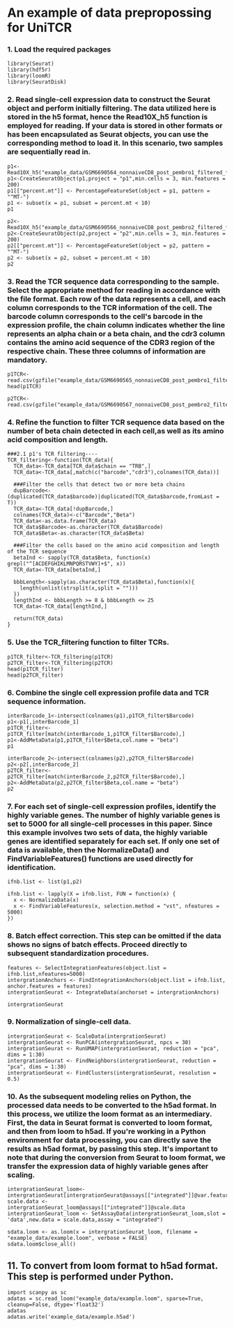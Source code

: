 # An example of data prepropossing for UniTCR

###  1.  Load the required packages
```{r}
library(Seurat)
library(hdf5r)
library(loomR)
library(SeuratDisk)
```
### 2.  Read single-cell expression data to construct the Seurat object and perform initially filtering. The data utilized here is stored in the h5 format, hence the Read10X_h5 function is employed for reading. If your data is stored in other formats or has been encapsulated as Seurat objects, you can use the corresponding method to load it. In this scenario, two samples are sequentially read in.
```{r}
p1<-Read10X_h5("example_data/GSM6690564_nonnaiveCD8_post_pembro1_filtered_feature_bc_matrix.h5")
p1<-CreateSeuratObject(p1,project = "p1",min.cells = 3, min.features = 200)
p1[["percent.mt"]] <- PercentageFeatureSet(object = p1, pattern = "^MT-")
p1 <- subset(x = p1, subset = percent.mt < 10)  
p1

p2<-Read10X_h5("example_data/GSM6690566_nonnaiveCD8_post_pembro2_filtered_feature_bc_matrix.h5")
p2<-CreateSeuratObject(p2,project = "p2",min.cells = 3, min.features = 200)
p2[["percent.mt"]] <- PercentageFeatureSet(object = p2, pattern = "^MT-")
p2 <- subset(x = p2, subset = percent.mt < 10) 
p2
```

### 3.  Read the TCR sequence data corresponding to the sample. Select the appropriate method for reading in accordance with the file format. Each row of the data represents a cell, and each column corresponds to the TCR information of the cell. The barcode column corresponds to the cell's barcode in the expression profile, the chain column indicates whether the line represents an alpha chain or a beta chain, and the cdr3 column contains the amino acid sequence of the CDR3 region of the respective chain. These three columns of information are mandatory.

```{r}
p1TCR<-read.csv(gzfile("example_data/GSM6690565_nonnaiveCD8_post_pembro1_filtered_contig_annotations.csv.gz"))
head(p1TCR)

p2TCR<-read.csv(gzfile("example_data/GSM6690567_nonnaiveCD8_post_pembro2_filtered_contig_annotations.csv.gz"))

```

### 4.  Refine the function to filter TCR sequence data based on the number of beta chain detected in each cell,as well as its amino acid composition and length.

```{r}
###2.1 p1's TCR filtering----
TCR_filtering<-function(TCR_data){
  TCR_data<-TCR_data[TCR_data$chain == "TRB",]
  TCR_data<-TCR_data[,match(c("barcode","cdr3"),colnames(TCR_data))]

  ###Filter the cells that detect two or more beta chains
  dupBarcode<-(duplicated(TCR_data$barcode)|duplicated(TCR_data$barcode,fromLast = T))
  TCR_data<-TCR_data[!dupBarcode,]
  colnames(TCR_data)<-c("Barcode","Beta")
  TCR_data<-as.data.frame(TCR_data)
  TCR_data$Barcode<-as.character(TCR_data$Barcode)
  TCR_data$Beta<-as.character(TCR_data$Beta)

  ###Filter the cells based on the amino acid composition and length of the TCR sequence
  betaInd <- sapply(TCR_data$Beta, function(x) grepl("^[ACDEFGHIKLMNPQRSTVWY]+$", x))
  TCR_data<-TCR_data[betaInd,]
  
  bbbLength<-sapply(as.character(TCR_data$Beta),function(x){
    length(unlist(strsplit(x,split = "")))
  })
  lengthInd <- bbbLength >= 8 & bbbLength <= 25
  TCR_data<-TCR_data[lengthInd,]

  return(TCR_data)
}

```

### 5.  Use the TCR_filtering function to filter TCRs.

```{r}
p1TCR_filter<-TCR_filtering(p1TCR)
p2TCR_filter<-TCR_filtering(p2TCR)
head(p1TCR_filter)
head(p2TCR_filter)
```

### 6.  Combine the single cell expression profile data and TCR sequence information.

```{r}
interBarcode_1<-intersect(colnames(p1),p1TCR_filter$Barcode)
p1<-p1[,interBarcode_1]
p1TCR_filter<-p1TCR_filter[match(interBarcode_1,p1TCR_filter$Barcode),]
p1<-AddMetaData(p1,p1TCR_filter$Beta,col.name = "beta")
p1

interBarcode_2<-intersect(colnames(p2),p2TCR_filter$Barcode)
p2<-p2[,interBarcode_2]
p2TCR_filter<-p2TCR_filter[match(interBarcode_2,p2TCR_filter$Barcode),]
p2<-AddMetaData(p2,p2TCR_filter$Beta,col.name = "beta")
p2
```

### 7.  For each set of single-cell expression profiles, identify the highly variable genes. The number of highly variable genes is set to 5000 for all single-cell processes in this paper. Since this example involves two sets of data, the highly variable genes are identified separately for each set. If only one set of data is available, then the NormalizeData() and FindVariableFeatures() functions are used directly for identification.

```{r}
ifnb.list <- list(p1,p2)

ifnb.list <- lapply(X = ifnb.list, FUN = function(x) {
  x <- NormalizeData(x)
  x <- FindVariableFeatures(x, selection.method = "vst", nfeatures = 5000)
})
```

### 8.  Batch effect correction. This step can be omitted if the data shows no signs of batch effects. Proceed directly to subsequent standardization procedures.

```{r}
features <- SelectIntegrationFeatures(object.list = ifnb.list,nfeatures=5000)
intergrationAnchors <- FindIntegrationAnchors(object.list = ifnb.list, anchor.features = features)
intergrationSeurat <- IntegrateData(anchorset = intergrationAnchors)

intergrationSeurat
```

### 9.  Normalization of single-cell data.

```{r}
intergrationSeurat <- ScaleData(intergrationSeurat)
intergrationSeurat <- RunPCA(intergrationSeurat, npcs = 30)
intergrationSeurat <- RunUMAP(intergrationSeurat, reduction = "pca", dims = 1:30)
intergrationSeurat <- FindNeighbors(intergrationSeurat, reduction = "pca", dims = 1:30)
intergrationSeurat <- FindClusters(intergrationSeurat, resolution = 0.5)
```

### 10. As the subsequent modeling relies on Python, the processed data needs to be converted to the h5ad format. In this process, we utilize the loom format as an intermediary. First, the data in Seurat format is converted to loom format, and then from loom to h5ad. If you're working in a Python environment for data processing, you can directly save the results as h5ad format, by passing this step. It's important to note that during the conversion from Seurat to loom format, we transfer the expression data of highly variable genes after scaling.

```{r}
intergrationSeurat_loom<-intergrationSeurat[intergrationSeurat@assays[["integrated"]]@var.features,]
scale.data <- intergrationSeurat_loom@assays[["integrated"]]@scale.data
intergrationSeurat_loom <- SetAssayData(intergrationSeurat_loom,slot = 'data',new.data = scale.data,assay = "integrated")

sdata.loom <- as.loom(x = intergrationSeurat_loom, filename = "example_data/example.loom", verbose = FALSE)
sdata.loom$close_all()
```

## 11. To convert from loom format to h5ad format. This step is performed under Python.

```{python}
import scanpy as sc
adatas = sc.read_loom("example_data/example.loom", sparse=True, cleanup=False, dtype='float32')
adatas
adatas.write('example_data/example.h5ad')
